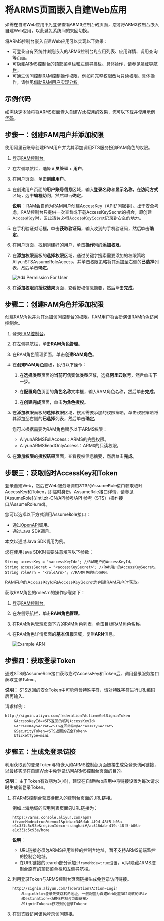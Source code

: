 # 将ARMS页面嵌入自建Web应用

如需在自建Web应用中免登录查看ARMS控制台的页面，您可将ARMS控制台嵌入自建Web应用，以此避免系统间的来回切换。

将ARMS控制台嵌入自建Web应用可以实现以下效果：

-   可登录自有系统并浏览嵌入的ARMS控制台的应用列表、应用详情、调用查询等页面。
-   可隐藏ARMS控制台的顶部菜单栏和左侧导航栏。具体操作，请参见[隐藏导航栏](#step_ejt_0s8_cjt)。
-   可通过访问控制RAM控制操作权限，例如将完整权限改为只读权限。具体操作，请参见[借助RAM用户实现分权](/intl.zh-CN/访问控制/借助RAM用户实现分权.md)。

## 示例代码

如需快速体验将将ARMS页面嵌入自建Web应用的效果，您可以下载并使用[示例代码](https://aliware-images.oss-cn-hangzhou.aliyuncs.com/demo/ARMS/embedPage.zip)。

## 步骤一：创建RAM用户并添加权限

使用阿里云账号创建RAM用户并为其添加调用STS服务扮演RAM角色的权限。

1.  登录[RAM控制台](http://ram.console.aliyun.com)。

2.  在左侧导航栏，选择**人员管理** \> **用户**。

3.  在用户页面，单击**创建用户**。

4.  在创建用户页面的**用户账号信息**区域，输入**登录名称**和**显示名称**，在**访问方式**区域，选中**编程访问**，然后单击**确定**。

    **说明：** RAM会自动为RAM用户创建AccessKey（API访问密钥）。出于安全考虑，RAM控制台只提供一次查看或下载AccessKeySecret的机会，即创建AccessKey时，因此请务必将AccessKeySecret记录到安全的地方。

5.  在手机验证对话框，单击**获取验证码**，输入收到的手机验证码，然后单击**确定**。

6.  在用户页面，找到创建好的用户，单击**操作**列的**添加权限**。

7.  在**添加权限**面板的**选择权限**区域，通过关键字搜索需要添加的权限策略AliyunSTSAssumeRoleAccess，并单击权限策略将其添加至右侧的**已选择**列表，然后单击**确定**。

    ![Add Permission For User](https://static-aliyun-doc.oss-accelerate.aliyuncs.com/assets/img/zh-CN/0012768951/p54441.png)

8.  在**添加权限**的**授权结果**页面，查看授权信息摘要，然后单击**完成**。


## 步骤二：创建RAM角色并添加权限

创建RAM角色并为其添加访问控制台的权限。RAM用户将会扮演该RAM角色访问控制台。

1.  登录[RAM控制台](http://ram.console.aliyun.com)。

2.  在左侧导航栏，单击**RAM角色管理**。

3.  在RAM角色管理页面，单击**创建RAM角色**。

4.  在**创建RAM角色**面板，执行以下操作：

    1.  在**选择类型**页面的**当前可信实体类型**区域，选择**阿里云账号**，然后单击**下一步**。

    2.  在**配置角色**页面的**角色名称**文本框，输入RAM角色名称，然后单击**完成**。

    3.  在**创建完成**页面，单击**为角色授权**。

5.  在**添加权限**面板的**选择权限**区域，搜索需要添加的权限策略，单击权限策略将其添加至右侧的**已选择**列表，然后单击**确定**。

    您可以根据需要为RAM角色赋予以下ARMS权限：

    -   AliyunARMSFullAccess：ARMS的完整权限。
    -   AliyunARMSReadOnlyAccess：ARMS的只读权限。
6.  在**添加权限**的**授权结果**页面，查看授权信息摘要，然后单击**完成**。


## 步骤三：获取临时AccessKey和Token

登录自建Web，然后在Web服务端调用STS的AssumeRole接口获取临时AccessKey和Token，即临时身份。AssumeRole接口详情，请参见[AssumeRole](/intl.zh-CN/API参考/API 参考（STS）/操作接口/AssumeRole.md)。

您可以选择以下方式调用AssumeRole接口：

-   通过[OpenAPI](https://api.aliyun.com/#/?product=Sts&api=AssumeRole)调用。
-   通过[Java SDK](/intl.zh-CN/SDK参考/SDK参考（RAM）/Java示例.md)调用。

本文以通过Java SDK调用为例。

您在使用Java SDK时需要注意填写以下参数：

```
String accessKey = "<accessKeyId>"; //RAM用户的AccessKeyId。
String accessSecret = "<accessKeySecret>"; //RAM用户的AccessKeySecret。
String roleArn = "<roleArn>"; //RAM角色的标识ARN。
```

RAM用户的AccessKeyId和AccessKeySecret为创建RAM用户时获取。

获取RAM角色的roleArn的操作步骤如下：

1.  登录[RAM控制台](http://ram.console.aliyun.com)。

2.  在左侧导航栏，单击**RAM角色管理**。

3.  在RAM角色管理页面下方的RAM角色列表，单击目标RAM角色名称。

4.  在RAM角色详情页面的**基本信息**区域，复制**ARN**信息。

    ![Example ARN](https://static-aliyun-doc.oss-accelerate.aliyuncs.com/assets/img/zh-CN/0012768951/p54443.png)


## 步骤四：获取登录Token

通过STS的AssumeRole接口获取临时AccessKey和Token后，调用登录服务接口获取登录Token。

**说明：** STS返回的安全Token中可能包含特殊字符，请对特殊字符进行URL编码后再输入。

请求样例：

```
http://signin.aliyun.com/federation?Action=GetSigninToken
    &AccessKeyId=<STS返回的临时AccessKeyId>
    &AccessKeySecret=<STS返回的临时AccessKeySecret>
    &SecurityToken=<STS返回的安全Token>
    &TicketType=mini
```

## 步骤五：生成免登录链接

利用获取到的登录Token与待嵌入的ARMS控制台页面链接生成免登录访问链接，以最终实现在自建Web中免登录访问ARMS控制台页面的目的。

**说明：** 由于Token有效期为3小时，建议在自建Web应用中将链接设置为每次请求时生成新登录Token。

1.  在ARMS控制台获取待嵌入的控制台页面的URL链接。

    例如上海地域的应用列表页面的URL链接为：

    ```
    https://arms.console.aliyun.com/apm?iframeMode=true&demo=1&pid=ac346dab-419d-48f5-b06a-e1c331c5c93e&regionId=cn-shanghai#/ac346dab-419d-48f5-b06a-e1c331c5c93e/home
    ```

    **说明：**

    -   URL链接必须为ARMS应用监控的控制台地址，暂不支持ARMS前端监控的控制台地址。
    -   在URL链接的search部分添加`iframeMode=true`设置，可以隐藏ARMS控制台原有的顶部菜单栏和左侧导航栏。
2.  利用登录Token与ARMS控制台页面链接生成免登录访问链接。

    ```
    http://signin.aliyun.com/federation?Action=Login
        &LoginUrl=<登录失效跳转的地址，一般配置为自建Web配置302跳转的URL>
        &Destination=<ARMS控制台页面链接>
        &SigninToken=<获取到的登录Token>
    ```

3.  在浏览器访问该免登录访问链接。


